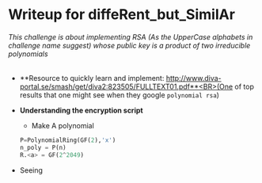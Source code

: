# Writeup for diffeRent_but_SimilAr

###### This challenge is about implementing RSA (As the UpperCase alphabets in challenge name suggest) whose public key is a product of two irreducible polynomials

- **Resource to quickly learn and implement: http://www.diva-portal.se/smash/get/diva2:823505/FULLTEXT01.pdf**<BR>(One of top results that one might see when they google `polynomial rsa`)

- **Understanding the encryption script**
    - Make A polynomial
    ```python
    P=PolynomialRing(GF(2),'x')
    n_poly = P(n)
    R.<a> = GF(2^2049)
    ```

- Seeing
